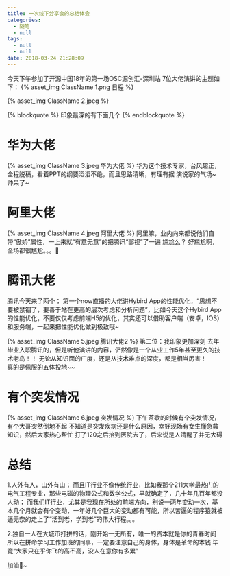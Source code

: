 ```yaml
---
title: 一次线下分享会的总结体会
categories:
  - 随笔
  - null
tags:
  - null
  - null
date: 2018-03-24 21:28:09
---
```


今天下午参加了开源中国18年的第一场OSC源创汇-深圳站
7位大佬演讲的主题如下：
{% asset_img ClassName 1.png 日程 %}

{% asset_img ClassName 2.jpeg  %}

{% blockquote %}
印象最深的有下面几个
{% endblockquote %}

# 华为大佬
{% asset_img ClassName 3.jpeg 华为大佬 %}
华为这个技术专家，台风超正，全程脱稿，看着PPT的纲要滔滔不绝，而且思路清晰，有理有据
演说家的气场~ 帅呆了~
 
# 阿里大佬
{% asset_img ClassName 4.jpeg 阿里大佬 %}
 阿里嘛，业内向来都说他们自带“傲娇”属性，一上来就“有意无意”的把腾讯“鄙视”了一遍
 尴尬么？  好尴尬啊，全场都很尴尬。。。🤣

# 腾讯大佬
 腾讯今天来了两个；
 第一个now直播的大佬讲Hybird App的性能优化，“思想不要被禁锢了，要善于站在更高的层次考虑和分析问题”，比如今天这个Hybird App的性能优化，不要仅仅考虑前端H5的优化，其实还可以借助客户端（安卓，IOS）和服务端，一起来把性能优化做到极致哦~

{% asset_img ClassName 5.jpeg 腾讯大佬2 %}
 第二位：我印象更加深刻
 去年毕业入职腾讯的，但是听他演讲的内容，俨然像是一个从业工作5年甚至更久的技术老鸟！！
 无论从知识面的广度，还是从技术难点的深度，都是相当厉害！  
 真的是佩服的五体投地~~

# 有个突发情况
{% asset_img ClassName 6.jpeg 突发情况 %}
 下午茶歇的时候有个突发情况，有个大哥突然倒地不起
 不知道是突发疾病还是什么原因，幸好现场有女生懂急救知识，然后大家热心帮忙
 打了120之后抬到医院去了，后来说是人清醒了并无大碍

# 总结
1.人外有人，山外有山；
而且IT行业不像传统行业，比如我那个211大学最热门的电气工程专业，那些电磁的物理公式和数学公式，早就确定了，几十年几百年都没人动；
而我们IT行业，尤其是我现在所处的前端方向，别说一两年变动一次，基本几个月就会有个变动，一年好几个巨大的变动都有可能，所以苦逼的程序猿就被逼无奈的走上了“活到老，学到老”的伟大行程。。。

2.独自一人在大城市打拼的话，刚开始一无所有，唯一的资本就是你的青春时间
所以在拼命学习工作加班的同事，一定要注意自己的身体，身体是革命的本钱
毕竟“大家只在乎你飞的高不高，没人在意你有多累”

加油💪~
